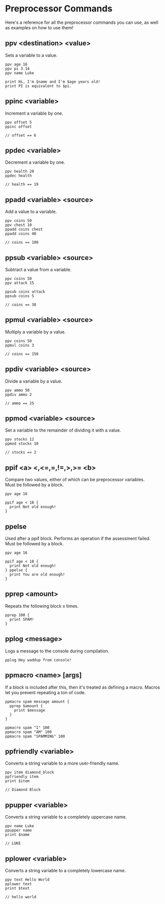 # Preprocessor Commands
Here's a reference for all the preprocessor commands you can use, as well as examples on how to use them!

## ppv \<destination> \<value>
Sets a variable to a value.
```
ppv age 16
ppv pi 3.14
ppv name Luke

print Hi, I'm $name and I'm $age years old!
print PI is equivalent to $pi.
```

## ppinc \<variable>
Increment a variable by one.
```
ppv offset 5
ppinc offset

// offset == 6
```

## ppdec \<variable>
Decrement a variable by one.
```
ppv health 20
ppdec health

// health == 19
```

## ppadd \<variable> \<source>
Add a value to a variable.
```
ppv coins 50
ppv chest 10
ppadd coins chest
ppadd coins 40

// coins == 100
```

## ppsub \<variable> \<source>
Subtract a value from a variable.
```
ppv coins 50
ppv attack 15

ppsub coins attack
ppsub coins 5

// coins == 30
```

## ppmul \<variable> \<source>
Multiply a variable by a value.
```
ppv coins 50
ppmul coins 3

// coins == 150
```

## ppdiv \<variable> \<source>
Divide a variable by a value.
```
ppv ammo 50
ppdiv ammo 2

// ammo == 25
```

## ppmod \<variable> \<source>
Set a variable to the remainder of dividing it with a value.
```
ppv stocks 12
ppmod stocks 10

// stocks == 2
```

## ppif \<a> <,<=,=,!=,>,>= \<b>
Compare two values, either of which can be preprocessor variables.
<br />Must be followed by a block.
```
ppv age 16

ppif age < 18 {
  print Not old enough!
}
```

## ppelse
Used after a ppif block. Performs an operation if the assessment failed.
<br />Must be followed by a block.
```
ppv age 16

ppif age < 18 {
  print Not old enough!
} ppelse {
  print You are old enough!
}
```

## pprep \<amount>
Repeats the following block x times.
```
pprep 100 {
  print SPAM!
}
```

## pplog \<message>
Logs a message to the console during compilation.
```
pplog Hey waddup from console!
```

## ppmacro \<name> \[args]
If a block is included after this, then it's treated as defining a macro. Macros let you prevent repeating a ton of code.
```
ppmacro spam message amount {
  pprep $amount {
    print $message
  }
}

ppmacro spam "I" 100
ppmacro spam "AM" 100
ppmacro spam "SPAMMING" 100
```

## ppfriendly \<variable>
Converts a string variable to a more user-friendly name.
```
ppv item diamond_block
ppfriendly item
print $item

// Diamond Block
```

## ppupper \<variable>
Converts a string variable to a completely uppercase name.
```
ppv name Luke
ppupper name
print $name

// LUKE
```

## pplower \<variable>
Converts a string variable to a completely lowercase name.
```
ppv text Hello World
pplower text
print $text

// hello world
```
